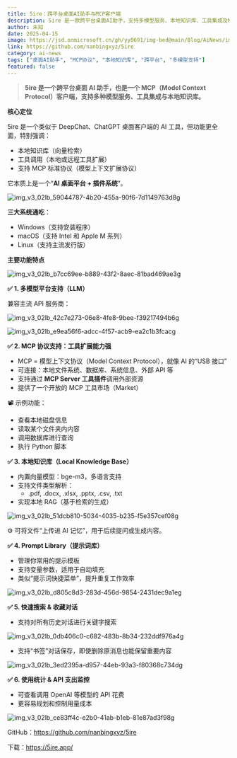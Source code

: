 ```yaml
---
title: 5ire：跨平台桌面AI助手与MCP客户端
description: 5ire 是一款跨平台桌面AI助手，支持多模型服务、本地知识库、工具集成及MCP协议，提供全面的AI辅助功能。
author: 未知
date: 2025-04-15
image: https://jsd.onmicrosoft.cn/gh/yy0691/img-bed@main/Blog/AiNews/img_v3_02lb_59044787-4b20-455a-90f6-7d1149763d8g.jpg
link: https://github.com/nanbingxyz/5ire
category: ai-news
tags: ["桌面AI助手", "MCP协议", "本地知识库", "跨平台", "多模型支持"]
featured: false
---
```


> **5ire 是一个跨平台桌面 AI 助手，也是一个 MCP（Model Context Protocol）客户端，支持多种模型服务、工具集成与本地知识库。**

**核心定位**

5ire 是一个类似于 DeepChat、ChatGPT 桌面客户端的 AI 工具，但功能更全面，特别强调：

- 本地知识库（向量检索）
- 工具调用（本地或远程工具扩展）
- 支持 MCP 标准协议（模型上下文扩展协议）

它本质上是一个“**AI 桌面平台 + 插件系统**”。

![img_v3_02lb_59044787-4b20-455a-90f6-7d1149763d8g](https://jsd.onmicrosoft.cn/gh/yy0691/img-bed@main/Blog/AiNews/img_v3_02lb_59044787-4b20-455a-90f6-7d1149763d8g.jpg)

**三大系统通吃**：

- Windows（支持安装程序）
- macOS（支持 Intel 和 Apple M 系列）
- Linux（支持主流发行版）

**主要功能特点**

![img_v3_02lb_b7cc69ee-b889-43f2-8aec-81bad469ae3g](https://jsd.onmicrosoft.cn/gh/yy0691/img-bed@main/Blog/AiNews/img_v3_02lb_b7cc69ee-b889-43f2-8aec-81bad469ae3g.jpg)

**✅ 1. 多模型平台支持（LLM）**

兼容主流 API 服务商：

![img_v3_02lb_42c7e273-06e8-4fe8-9bee-f39217494b6g](https://jsd.onmicrosoft.cn/gh/yy0691/img-bed@main/Blog/AiNews/img_v3_02lb_42c7e273-06e8-4fe8-9bee-f39217494b6g.jpg)

![img_v3_02lb_e9ea56f6-adcc-4f57-acb9-ea2c1b3fcacg](https://jsd.onmicrosoft.cn/gh/yy0691/img-bed@main/Blog/AiNews/img_v3_02lb_e9ea56f6-adcc-4f57-acb9-ea2c1b3fcacg.jpg)

**✅ 2. MCP 协议支持：工具扩展能力强**

- MCP = 模型上下文协议（Model Context Protocol），就像 AI 的“USB 接口”
- 可连接：本地文件系统、数据库、系统信息、外部 API 等
- 支持通过 **MCP Server 工具插件**调用外部资源
- 提供了一个开放的 MCP 工具市场（Market）

📽 示例功能：

- 查看本地磁盘信息
- 读取某个文件夹内内容
- 调用数据库进行查询
- 执行 Python 脚本

**✅ 3. 本地知识库（Local Knowledge Base）**

- 内置向量模型：bge-m3，多语言支持
- 支持文件类型解析：
  - .pdf, .docx, .xlsx, .pptx, .csv, .txt
- 实现本地 RAG（基于检索的生成）

![img_v3_02lb_51dcb810-5034-4035-b235-f5e357cef08g](https://jsd.onmicrosoft.cn/gh/yy0691/img-bed@main/Blog/AiNews/img_v3_02lb_51dcb810-5034-4035-b235-f5e357cef08g.png)

⚙ 可将文件“上传进 AI 记忆”，用于后续提问或生成内容。

**✅ 4. Prompt Library（提示词库）**

- 管理你常用的提示模板
- 支持变量参数，适用于自动填充
- 类似“提示词快捷菜单”，提升重复工作效率

![img_v3_02lb_d805c8d3-283d-456d-9854-2431dec9a1eg](https://jsd.onmicrosoft.cn/gh/yy0691/img-bed@main/Blog/AiNews/img_v3_02lb_d805c8d3-283d-456d-9854-2431dec9a1eg.png)

**✅ 5. 快速搜索 & 收藏对话**

- 支持对所有历史对话进行关键字搜索

![img_v3_02lb_0db406c0-c682-483b-8b34-232ddf976a4g](https://jsd.onmicrosoft.cn/gh/yy0691/img-bed@main/Blog/AiNews/img_v3_02lb_0db406c0-c682-483b-8b34-232ddf976a4g.jpg)

- 支持“书签”对话保存，即使删除原消息也能保留重要内容

![img_v3_02lb_3ed2395a-d957-44eb-93a3-f80368c734dg](https://jsd.onmicrosoft.cn/gh/yy0691/img-bed@main/Blog/AiNews/img_v3_02lb_3ed2395a-d957-44eb-93a3-f80368c734dg.png)

**✅ 6. 使用统计 & API 支出监控**

- 可查看调用 OpenAI 等模型的 API 花费
- 更容易规划和控制用量成本

![img_v3_02lb_ce83ff4c-e2b0-41ab-b1eb-81e87ad3f98g](https://jsd.onmicrosoft.cn/gh/yy0691/img-bed@main/Blog/AiNews/img_v3_02lb_ce83ff4c-e2b0-41ab-b1eb-81e87ad3f98g.png)

GitHub：https://github.com/nanbingxyz/5ire 

下载：https://5ire.app/